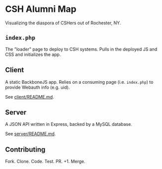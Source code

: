# CSH Alumni Map

Visualizing the diaspora of CSHers out of Rochester, NY.

## `index.php`

The "loader" page to deploy to CSH systems. Pulls in the deployed JS and CSS and initializes the app.

## Client

A static BackboneJS app. Relies on a consuming page (i.e. `index.php`) to provide Webauth info (e.g. uid).

See [client/README.md](client/README.md).

## Server

A JSON API written in Express, backed by a MySQL database.

See [server/README.md](server/README.md).

## Contributing

Fork. Clone. Code. Test. PR. +1. Merge.
